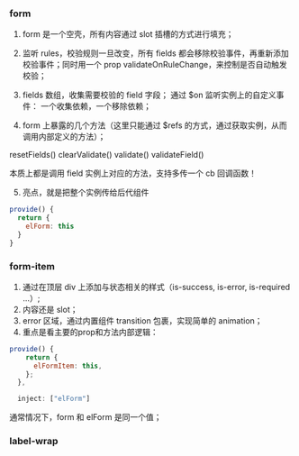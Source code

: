 ### form

1. form 是一个空壳，所有内容通过 slot 插槽的方式进行填充；
2. 监听 rules，校验规则一旦改变，所有 fields 都会移除校验事件，再重新添加校验事件；同时用一个 prop validateOnRuleChange，来控制是否自动触发校验；

3. fields 数组，收集需要校验的 field 字段；
   通过 $on 监听实例上的自定义事件：
   一个收集依赖，一个移除依赖；

4. form 上暴露的几个方法（这里只能通过 $refs 的方式，通过获取实例，从而调用内部定义的方法）；

resetFields()
clearValidate()
validate()
validateField()

本质上都是调用 field 实例上对应的方法，支持多传一个 cb 回调函数！

5. 亮点，就是把整个实例传给后代组件

```javascript
provide() {
  return {
    elForm: this
  }
}
```

### form-item

1. 通过在顶层 div 上添加与状态相关的样式（is-success, is-error, is-required ...）;
2. 内容还是 slot；
3. error 区域，通过内置组件 transition 包裹，实现简单的 animation；
4. 重点是看主要的prop和方法内部逻辑：

```javascript
provide() {
    return {
      elFormItem: this,
    };
  },

  inject: ["elForm"]
```
通常情况下，form 和 elForm 是同一个值；




### label-wrap
